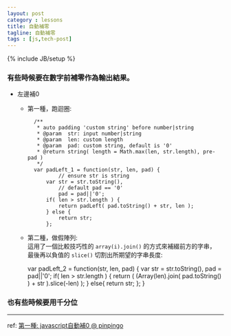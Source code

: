 ```yaml
---
layout: post
category : lessons
title: 自動補零
tagline: 自動補零
tags : [js,tech-post]
---
```

{% include JB/setup %}

### 有些時候要在數字前補零作為輸出結果。

+ 左邊補0
    + 第一種，跑迴圈:

            /**
             * auto padding 'custom string' before number|string
             * @param  str: input number|string
             * @param  len: custom length
             * @param  pad: custom string, default is '0'
             * @return string( length = Math.max(len, str.length), pre-pad )
             */
            var padLeft_1 = function(str, len, pad) {
                    // ensure str is string
                var str = str.toString(),
                    // default pad == '0'
                    pad = pad||'0';
                if( len > str.length ) {
                    return padLeft( pad.toString() + str, len );
                } else {
                    return str;
                };

    + 第二種，做假陣列:  
      這用了一個比較技巧性的 `array(i).join()` 的方式來補綴前方的字串，  
      最後再以負值的 `slice()` 切割出所期望的字串長度:

        var padLeft_2 = function(str, len, pad) {
            var str = str.toString(),
                pad = pad||'0';
            if( len > str.length ) {
                return ( (Array(len).join( pad.toString() ) + str ).slice(-len) );
            } else{
                return str;
            };
        }

### 也有些時候要用千分位

---

ref: [第一種: javascript自動補0 @ pinpingo](http://www.dotblogs.com.tw/pinpingo/archive/2011/07/26/32140.aspx)